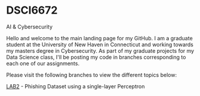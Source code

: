 # DSCI6672
AI &amp; Cybersecurity

Hello and welcome to the main landing page for my GitHub.  I am a graduate student at the University of New Haven in Connecticut and working towards my masters degree in Cybersecurity.  As part of my graduate projects for my Data Science class, I'll be posting my code in branches corresponding to each one of our assignments.

Please visit the following branches to view the different topics below:

[LAB2](https://github.com/lucky48158-grad/DSCI6672/tree/Lab-2) - Phishing Dataset using a single-layer Perceptron
